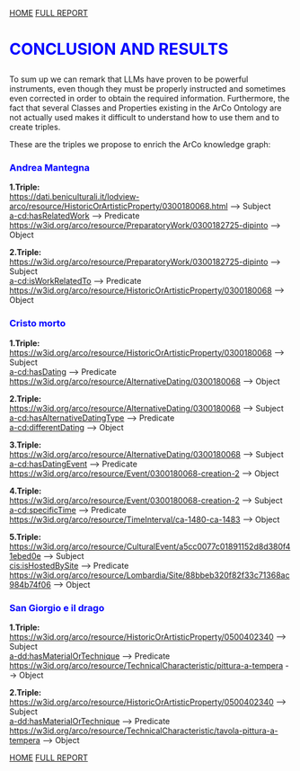 [HOME](index.md)
[FULL REPORT](another-page.md)

<h3 style="color:blue; font-size: 2em;">CONCLUSION AND RESULTS</h3>

To sum up we can remark that LLMs have proven to be powerful instruments, even though they must be properly instructed and sometimes even corrected in order to obtain the required information. Furthermore, the fact that several Classes and Properties existing in the ArCo Ontology are not actually used makes it difficult to understand how to use them and to create triples.

These are the triples we propose to enrich the ArCo knowledge graph:

<a name="mm-anchor"></a>
<h3 style="color:blue ;">Andrea Mantegna</h3>

<b>1.Triple:</b><br>
<a href="https://dati.beniculturali.it/lodview-arco/resource/HistoricOrArtisticProperty/0300180068.html">https://dati.beniculturali.it/lodview-arco/resource/HistoricOrArtisticProperty/0300180068.html</a> --> Subject <br>
<a href= "https://w3id.org/arco/ontology/context-description/hasRelatedWork">a-cd:hasRelatedWork</a> --> Predicate <br>
<a href="https://w3id.org/arco/resource/PreparatoryWork/0300182725-dipinto">https://w3id.org/arco/resource/PreparatoryWork/0300182725-dipinto</a> --> Object <br>

<b>2.Triple:</b> <br>
<a href= "https://w3id.org/arco/resource/PreparatoryWork/0300182725-dipinto">https://w3id.org/arco/resource/PreparatoryWork/0300182725-dipinto</a> --> Subject <br> 
<a href= "https://w3id.org/arco/ontology/context-description/isWorkRelatedTo">a-cd:isWorkRelatedTo</a> --> Predicate <br>
<a href="https://w3id.org/arco/resource/HistoricOrArtisticProperty/0300180068">https://w3id.org/arco/resource/HistoricOrArtisticProperty/0300180068</a> --> Object <br>

<a name="mm-anchor"></a>
<h3 style="color:blue ;">Cristo morto</h3>

<b>1.Triple:</b> <br>
<a href= "https://w3id.org/arco/resource/HistoricOrArtisticProperty/0300180068">https://w3id.org/arco/resource/HistoricOrArtisticProperty/0300180068</a> --> Subject <br>
<a href= "https://dati.beniculturali.it/lodview-arco-onto/ontology/context-description/hasDating.html">a-cd:hasDating</a> --> Predicate <br>
<a href= "https://w3id.org/arco/resource/AlternativeDating/0300180068">https://w3id.org/arco/resource/AlternativeDating/0300180068</a> --> Object <br>

<b>2.Triple:</b> <br>
<a href= "https://w3id.org/arco/resource/AlternativeDating/0300180068">https://w3id.org/arco/resource/AlternativeDating/0300180068</a> --> Subject <br>
<a href= "https://w3id.org/arco/ontology/context-description/hasAlternativeDatingType">a-cd:hasAlternativeDatingType</a> --> Predicate <br>
<a href= "https://w3id.org/arco/ontology/context-description/DifferentDating">a-cd:differentDating</a> --> Object <br>

<b>3.Triple:</b> <br>
<a href= "https://w3id.org/arco/resource/AlternativeDating/0300180068">https://w3id.org/arco/resource/AlternativeDating/0300180068</a> --> Subject <br>
<a href= "https://w3id.org/arco/ontology/context-description/hasDatingEvent">a-cd:hasDatingEvent</a> --> Predicate <br>
<a href= "<br>https://w3id.org/arco/resource/Event/0300180068-creation-2">https://w3id.org/arco/resource/Event/0300180068-creation-2</a> --> Object <br>

<b>4.Triple:</b> <br>
<a href= "https://w3id.org/arco/resource/Event/0300180068-creation-2">https://w3id.org/arco/resource/Event/0300180068-creation-2</a> --> Subject <br>
<a href="https://w3id.org/arco/ontology/context-description/specificTime">a-cd:specificTime</a> --> Predicate <br>
<a href= "https://w3id.org/arco/resource/TimeInterval/ca-1480-ca-1483">https://w3id.org/arco/resource/TimeInterval/ca-1480-ca-1483</a> --> Object <br>

<b>5.Triple:</b> <br>
<a href= "https://w3id.org/arco/resource/CulturalEvent/a5cc0077c01891152d8d380f41ebed0e">https://w3id.org/arco/resource/CulturalEvent/a5cc0077c01891152d8d380f41ebed0e</a> --> Subject <br>
<a href= "http://dati.beniculturali.it/cis/isHostedBySite">cis:isHostedBySite</a> --> Predicate <br>
<a href= "https://w3id.org/arco/resource/Lombardia/Site/88bbeb320f82f33c71368ac984b74f06">https://w3id.org/arco/resource/Lombardia/Site/88bbeb320f82f33c71368ac984b74f06</a> --> Object

<a name="mm-anchor"></a>
<h3 style="color:blue ;">San Giorgio e il drago</h3>

<b>1.Triple:</b> <br>
<a href= "https://w3id.org/arco/resource/HistoricOrArtisticProperty/0500402340">https://w3id.org/arco/resource/HistoricOrArtisticProperty/0500402340</a> --> Subject <br>
<a href= "https://dati.beniculturali.it/lodview-arco/ontology/denotative-description/hasMaterialOrTechnique.html">a-dd:hasMaterialOrTechnique</a> --> Predicate <br>
<a href= "https://w3id.org/arco/resource/TechnicalCharacteristic/pittura-a-tempera">https://w3id.org/arco/resource/TechnicalCharacteristic/pittura-a-tempera</a> --> Object <br>

<b>2.Triple:</b> <br>
<a href= "https://w3id.org/arco/resource/HistoricOrArtisticProperty/0500402340">https://w3id.org/arco/resource/HistoricOrArtisticProperty/0500402340</a> --> Subject <br>
<a href= "https://dati.beniculturali.it/lodview-arco/ontology/denotative-description/hasMaterialOrTechnique.html">a-dd:hasMaterialOrTechnique</a> --> Predicate <br>
<a href= "https://w3id.org/arco/resource/TechnicalCharacteristic/tavola-pittura-a-tempera">https://w3id.org/arco/resource/TechnicalCharacteristic/tavola-pittura-a-tempera</a> --> Object <br>

[HOME](index.md)
[FULL REPORT](another-page.md)
